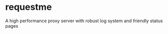 requestme
=========

A high performance proxy server with robust log system and friendly status pages
